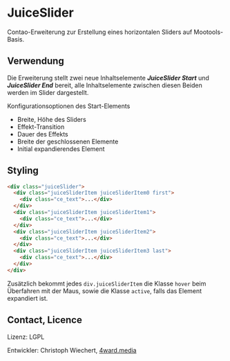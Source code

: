 JuiceSlider
===========
Contao-Erweiterung zur Erstellung eines horizontalen Sliders auf Mootools-Basis.

Verwendung
------------
Die Erweiterung stellt zwei neue Inhaltselemente ***JuiceSlider Start*** und ***JuiceSlider End*** bereit,
alle Inhaltselemente zwischen diesen Beiden werden im Slider dargestellt.

Konfigurationsoptionen des Start-Elements

* Breite, Höhe des Sliders
* Effekt-Transition
* Dauer des Effekts
* Breite der geschlossenen Elemente
* Initial expandierendes Element


Styling
---------
```html
<div class="juiceSlider">
  <div class="juiceSliderItem juiceSliderItem0 first">
    <div class="ce_text">...</div>
  </div>
  <div class="juiceSliderItem juiceSliderItem1">
    <div class="ce_text">...</div>
  </div>
  <div class="juiceSliderItem juiceSliderItem2">
    <div class="ce_text">...</div>
  </div>
  <div class="juiceSliderItem juiceSliderItem3 last">
    <div class="ce_text">...</div>
  </div>
</div>
```

Zusätzlich bekommt jedes `div.juiceSliderItem` die Klasse `hover` beim Überfahren mit der Maus,
sowie die Klasse `active`, falls das Element expandiert ist.


Contact, Licence
----------------
Lizenz: LGPL

Entwickler: Christoph Wiechert, [4ward.media](http://www.4wardmedia.de)